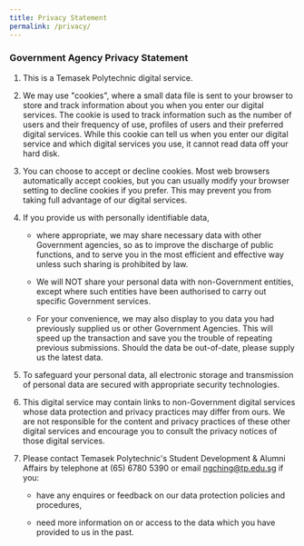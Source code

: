 ```yaml
---
title: Privacy Statement
permalink: /privacy/
---
```


### **Government Agency Privacy Statement**

1. This is a Temasek Polytechnic digital service.

2. We may use "cookies", where a small data file is sent to your browser to store and track information about you when you enter our digital services. The cookie is used to track information such as the number of users and their frequency of use, profiles of users and their preferred digital services. While this cookie can tell us when you enter our digital service and which digital services you use, it cannot read data off your hard disk.

3. You can choose to accept or decline cookies. Most web browsers automatically accept cookies, but you can usually modify your browser setting to decline cookies if you prefer. This may prevent you from taking full advantage of our digital services.

4. If you provide us with personally identifiable data,

   * where appropriate, we may share necessary data with other Government agencies, so as to improve the discharge of public functions, and to serve you in the most efficient and effective way unless such sharing is prohibited by law.

   * We will NOT share your personal data with non-Government entities, except where such entities have been authorised to carry out specific Government services.

   * For your convenience, we may also display to you data you had previously supplied us or other Government Agencies. This will speed up the transaction and save you the trouble of repeating previous submissions. Should the data be out-of-date, please supply us the latest data.

5. To safeguard your personal data, all electronic storage and transmission of personal data are secured with appropriate security technologies.

6. This digital service may contain links to non-Government digital services whose data protection and privacy practices may differ from ours. We are not responsible for the content and privacy practices of these other digital services and encourage you to consult the privacy notices of those digital services.

7. Please contact Temasek Polytechnic's Student Development & Alumni Affairs by telephone at (65) 6780 5390 or email ngching@tp.edu.sg if you:

   * have any enquires or feedback on our data protection policies and procedures,

   * need more information on or access to the data which you have provided to us in the past.
